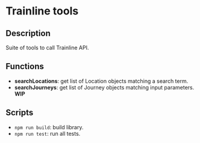 # Trainline tools

## Description

Suite of tools to call Trainline API.

## Functions

-   **searchLocations**: get list of Location objects matching a search term.
-   **searchJourneys**: get list of Journey objects matching input parameters. **WIP**

## Scripts

-   `npm run build`: build library.
-   `npm run test`: run all tests.
